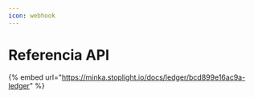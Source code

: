```yaml
---
icon: webhook
---
```


# Referencia API



{% embed url="https://minka.stoplight.io/docs/ledger/bcd899e16ac9a-ledger" %}
